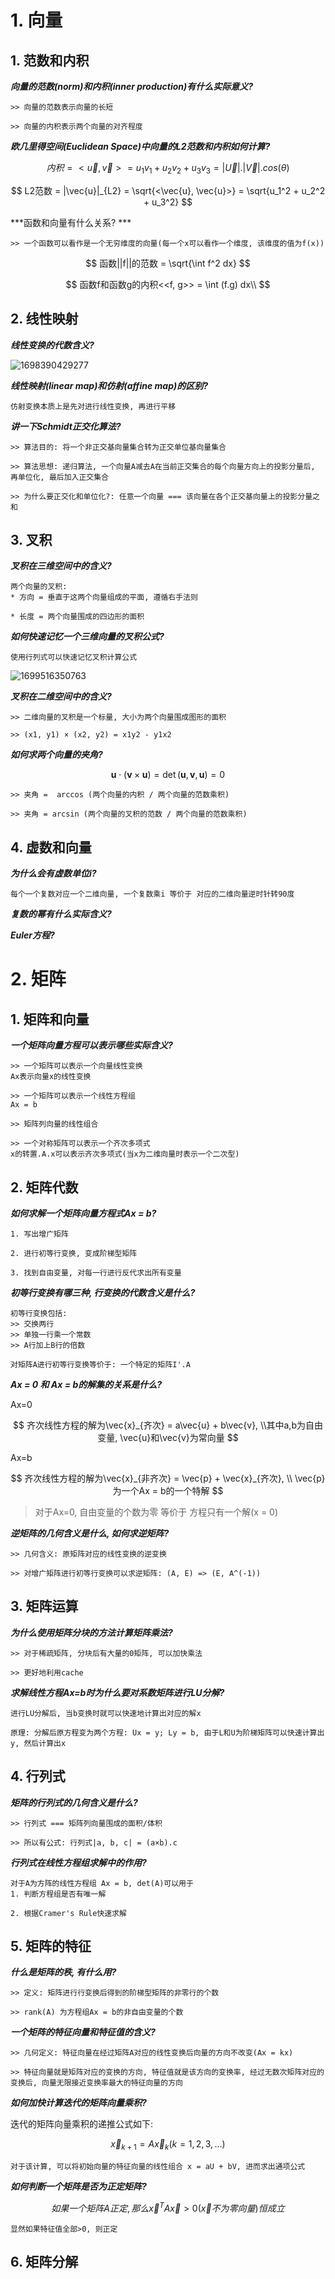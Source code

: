 # 1. 向量

## 1. 范数和内积

***向量的范数(norm)和内积(inner production)有什么实际意义?***

```
>> 向量的范数表示向量的长短

>> 向量的内积表示两个向量的对齐程度
```

***欧几里得空间(Euclidean Space)中向量的L2范数和内积如何计算?***

$$
内积 = <\vec{u}, \vec{v}> = u_1v_1 + u_2v_2 + u_3v_3 = |\vec{U}|.|\vec{V}|.cos(\theta)
$$

$$
L2范数 = |\vec{u}|_{L2} = \sqrt{<\vec{u}, \vec{u}>} = \sqrt{u_1^2 + u_2^2 + u_3^2}
$$

***函数和向量有什么关系? ***

```
>> 一个函数可以看作是一个无穷维度的向量(每一个x可以看作一个维度, 该维度的值为f(x))
```

$$
函数||f||的范数 = \sqrt{\int f^2 dx}
$$

$$
函数f和函数g的内积<<f, g>> = \int (f.g)  dx\\
$$

## 2. 线性映射

***线性变换的代数含义?***

![1698390429277](image/linear-algebra/1698390429277.png)

***线性映射(linear map)和仿射(affine map)的区别?***

```
仿射变换本质上是先对进行线性变换, 再进行平移
```

***讲一下Schmidt正交化算法?***

```
>> 算法目的: 将一个非正交基向量集合转为正交单位基向量集合

>> 算法思想: 递归算法, 一个向量A减去A在当前正交集合的每个向量方向上的投影分量后, 再单位化, 最后加入正交集合

>> 为什么要正交化和单位化?: 任意一个向量 === 该向量在各个正交基向量上的投影分量之和
```

## 3. 叉积

***叉积在三维空间中的含义?***

```
两个向量的叉积: 
* 方向 = 垂直于这两个向量组成的平面, 遵循右手法则

* 长度 = 两个向量围成的四边形的面积
```

***如何快速记忆一个三维向量的叉积公式?***

```
使用行列式可以快速记忆叉积计算公式
```

![1699516350763](image/linear-algebra/1699516350763.png)

***叉积在二维空间中的含义?***

```
>> 二维向量的叉积是一个标量, 大小为两个向量围成图形的面积

>> (x1, y1) × (x2, y2) = x1y2 - y1x2
```

***如何求两个向量的夹角?***

$$
\mathbf{u}\cdot(\mathbf{v}\times\mathbf{u})=\det(\mathbf{u},\mathbf{v},\mathbf{u})=0
$$

```
>> 夹角 =  arccos (两个向量的内积 / 两个向量的范数乘积)

>> 夹角 = arcsin (两个向量的叉积的范数 / 两个向量的范数乘积)
```

## 4. 虚数和向量

***为什么会有虚数单位i?***

```
每个一个复数对应一个二维向量, 一个复数乘i 等价于 对应的二维向量逆时针转90度 
```

***复数的幂有什么实际含义?***

***Euler方程?***

# 2. 矩阵

## 1. 矩阵和向量

***一个矩阵向量方程可以表示哪些实际含义?***

```
>> 一个矩阵可以表示一个向量线性变换
Ax表示向量x的线性变换

>> 一个矩阵可以表示一个线性方程组
Ax = b 

>> 矩阵列向量的线性组合

>> 一个对称矩阵可以表示一个齐次多项式
x的转置.A.x可以表示齐次多项式(当x为二维向量时表示一个二次型)
```

## 2. 矩阵代数

***如何求解一个矩阵向量方程式Ax = b?***

```
1. 写出增广矩阵

2. 进行初等行变换, 变成阶梯型矩阵

3. 找到自由变量, 对每一行进行反代求出所有变量
```

***初等行变换有哪三种, 行变换的代数含义是什么?***

```
初等行变换包括: 
>> 交换两行
>> 单独一行乘一个常数
>> A行加上B行的倍数

对矩阵A进行初等行变换等价于: 一个特定的矩阵I'.A
```

***Ax = 0 和 Ax = b的解集的关系是什么?***

Ax=0

$$
齐次线性方程的解为\vec{x}_{齐次} = a\vec{u} + b\vec{v}, 
\\其中a,b为自由变量, \vec{u}和\vec{v}为常向量
$$

Ax=b

$$
齐次线性方程的解为\vec{x}_{非齐次} = \vec{p} + \vec{x}_{齐次}, \\
\vec{p}为一个Ax = b的一个特解
$$

> 对于Ax=0, 自由变量的个数为零 等价于 方程只有一个解(x = 0)

***逆矩阵的几何含义是什么, 如何求逆矩阵?***

```
>> 几何含义: 原矩阵对应的线性变换的逆变换

>> 对增广矩阵进行初等行变换可以求逆矩阵: (A, E) => (E, A^(-1))
```

## 3. 矩阵运算

***为什么使用矩阵分块的方法计算矩阵乘法?***

```
>> 对于稀疏矩阵, 分块后有大量的0矩阵, 可以加快乘法

>> 更好地利用cache
```

***求解线性方程Ax=b时为什么要对系数矩阵进行LU分解?***

```
进行LU分解后, 当b变换时就可以快速地计算出对应的解x

原理: 分解后原方程变为两个方程: Ux = y; Ly = b, 由于L和U为阶梯矩阵可以快速计算出y, 然后计算出x
```

## 4. 行列式

***矩阵的行列式的几何含义是什么?***

```
>> 行列式 === 矩阵列向量围成的面积/体积

>> 所以有公式: 行列式|a, b, c| = (a×b).c
```

***行列式在线性方程组求解中的作用?***

```
对于A为方阵的线性方程组 Ax = b, det(A)可以用于
1. 判断方程组是否有唯一解

2. 根据Cramer's Rule快速求解

```

## 5. 矩阵的特征

***什么是矩阵的秩, 有什么用?***

```
>> 定义: 矩阵进行行变换后得到的阶梯型矩阵的非零行的个数

>> rank(A) 为方程组Ax = b的非自由变量的个数
```

***一个矩阵的特征向量和特征值的含义?***

```
>> 几何定义: 特征向量在经过矩阵A对应的线性变换后向量的方向不改变(Ax = kx)

>> 特征向量就是矩阵对应的变换的方向, 特征值就是该方向的变换率, 经过无数次矩阵对应的变换后, 向量无限接近变换率最大的特征向量的方向
```

***如何加快计算迭代的矩阵向量乘积?***

迭代的矩阵向量乘积的递推公式如下:

$$
\vec{x}_{k+1} = A\vec{x}_k (k=1, 2, 3, ...)
$$

```
对于该计算, 可以将初始向量的特征向量的线性组合 x = aU + bV, 进而求出通项公式
```

***如何判断一个矩阵是否为正定矩阵?***

$$
如果一个矩阵A正定, 那么\vec{x}^T A \vec{x} > 0 (\vec{x}不为零向量)恒成立
$$

```
显然如果特征值全部>0, 则正定
```

## 6. 矩阵分解
